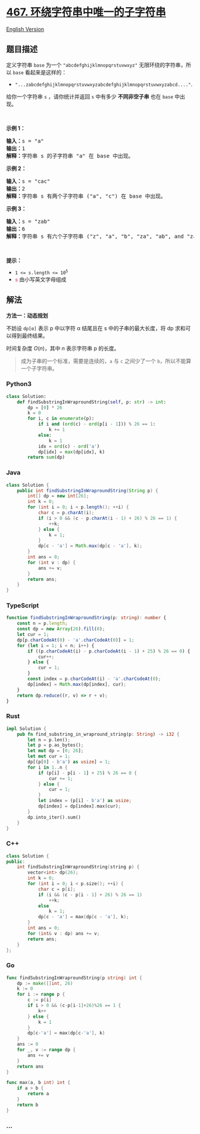 # [467. 环绕字符串中唯一的子字符串](https://leetcode.cn/problems/unique-substrings-in-wraparound-string)

[English Version](/solution/0400-0499/0467.Unique%20Substrings%20in%20Wraparound%20String/README_EN.md)

## 题目描述

<!-- 这里写题目描述 -->

<p>定义字符串&nbsp;<code>base</code>&nbsp;为一个&nbsp;<code>"abcdefghijklmnopqrstuvwxyz"</code>&nbsp;无限环绕的字符串，所以&nbsp;<code>base</code>&nbsp;看起来是这样的：</p>

<ul>
	<li><code>"...zabcdefghijklmnopqrstuvwxyzabcdefghijklmnopqrstuvwxyzabcd...."</code>.</li>
</ul>

<p>给你一个字符串&nbsp;<code>s</code> ，请你统计并返回&nbsp;<code>s</code>&nbsp;中有多少&nbsp;<strong>不同</strong><strong>非空子串</strong>&nbsp;也在&nbsp;<code>base</code>&nbsp;中出现。</p>

<p>&nbsp;</p>

<p><strong>示例&nbsp;1：</strong></p>

<pre>
<strong>输入：</strong>s = "a"
<strong>输出：</strong>1
<strong>解释：</strong>字符串 s 的子字符串 "a" 在 base 中出现。
</pre>

<p><strong>示例 2：</strong></p>

<pre>
<strong>输入：</strong>s = "cac"
<strong>输出：</strong>2
<strong>解释：</strong>字符串 s 有两个子字符串 ("a", "c") 在 base 中出现。
</pre>

<p><strong>示例 3：</strong></p>

<pre>
<strong>输入：</strong>s = "zab"
<strong>输出：</strong>6
<strong>解释：</strong>字符串 s 有六个子字符串 ("z", "a", "b", "za", "ab", and "zab") 在 base 中出现。
</pre>

<p>&nbsp;</p>

<p><strong>提示：</strong></p>

<ul>
	<li><code>1 &lt;= s.length &lt;= 10<sup>5</sup></code></li>
	<li><font color="#c7254e" face="Menlo, Monaco, Consolas, Courier New, monospace"><span style="font-size: 12.6px; background-color: rgb(249, 242, 244);">s</span></font> 由小写英文字母组成</li>
</ul>

## 解法

<!-- 这里可写通用的实现逻辑 -->

**方法一：动态规划**

不妨设 `dp[α]` 表示 p 中以字符 α 结尾且在 s 中的子串的最大长度，将 dp 求和可以得到最终结果。

时间复杂度 $O(n)$，其中 $n$ 表示字符串 p 的长度。

> 成为子串的一个标准，需要是连续的，`a` 与 `c` 之间少了一个 `b`，所以不能算一个子字符串。

<!-- tabs:start -->

### **Python3**

<!-- 这里可写当前语言的特殊实现逻辑 -->

```python
class Solution:
    def findSubstringInWraproundString(self, p: str) -> int:
        dp = [0] * 26
        k = 0
        for i, c in enumerate(p):
            if i and (ord(c) - ord(p[i - 1])) % 26 == 1:
                k += 1
            else:
                k = 1
            idx = ord(c) - ord('a')
            dp[idx] = max(dp[idx], k)
        return sum(dp)
```

### **Java**

<!-- 这里可写当前语言的特殊实现逻辑 -->

```java
class Solution {
    public int findSubstringInWraproundString(String p) {
        int[] dp = new int[26];
        int k = 0;
        for (int i = 0; i < p.length(); ++i) {
            char c = p.charAt(i);
            if (i > 0 && (c - p.charAt(i - 1) + 26) % 26 == 1) {
                ++k;
            } else {
                k = 1;
            }
            dp[c - 'a'] = Math.max(dp[c - 'a'], k);
        }
        int ans = 0;
        for (int v : dp) {
            ans += v;
        }
        return ans;
    }
}
```

### **TypeScript**

```ts
function findSubstringInWraproundString(p: string): number {
    const n = p.length;
    const dp = new Array(26).fill(0);
    let cur = 1;
    dp[p.charCodeAt(0) - 'a'.charCodeAt(0)] = 1;
    for (let i = 1; i < n; i++) {
        if ((p.charCodeAt(i) - p.charCodeAt(i - 1) + 25) % 26 == 0) {
            cur++;
        } else {
            cur = 1;
        }
        const index = p.charCodeAt(i) - 'a'.charCodeAt(0);
        dp[index] = Math.max(dp[index], cur);
    }
    return dp.reduce((r, v) => r + v);
}
```

### **Rust**

```rust
impl Solution {
    pub fn find_substring_in_wrapround_string(p: String) -> i32 {
        let n = p.len();
        let p = p.as_bytes();
        let mut dp = [0; 26];
        let mut cur = 1;
        dp[(p[0] - b'a') as usize] = 1;
        for i in 1..n {
            if (p[i] - p[i - 1] + 25) % 26 == 0 {
                cur += 1;
            } else {
                cur = 1;
            }
            let index = (p[i] - b'a') as usize;
            dp[index] = dp[index].max(cur);
        }
        dp.into_iter().sum()
    }
}
```

### **C++**

```cpp
class Solution {
public:
    int findSubstringInWraproundString(string p) {
        vector<int> dp(26);
        int k = 0;
        for (int i = 0; i < p.size(); ++i) {
            char c = p[i];
            if (i && (c - p[i - 1] + 26) % 26 == 1)
                ++k;
            else
                k = 1;
            dp[c - 'a'] = max(dp[c - 'a'], k);
        }
        int ans = 0;
        for (int& v : dp) ans += v;
        return ans;
    }
};
```

### **Go**

```go
func findSubstringInWraproundString(p string) int {
	dp := make([]int, 26)
	k := 0
	for i := range p {
		c := p[i]
		if i > 0 && (c-p[i-1]+26)%26 == 1 {
			k++
		} else {
			k = 1
		}
		dp[c-'a'] = max(dp[c-'a'], k)
	}
	ans := 0
	for _, v := range dp {
		ans += v
	}
	return ans
}

func max(a, b int) int {
	if a > b {
		return a
	}
	return b
}
```

### **...**

```

```

<!-- tabs:end -->
